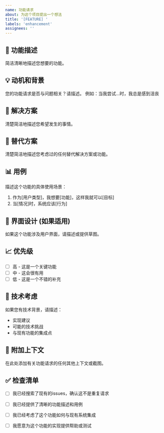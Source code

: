 ```yaml
---
name: 功能请求
about: 为这个项目提出一个想法
title: '[FEATURE] '
labels: 'enhancement'
assignees: ''
---
```


## 🚀 功能描述
简洁清晰地描述您想要的功能。

## 💡 动机和背景
您的功能请求是否与问题相关？请描述。
例如：当我尝试...时，我总是感到沮丧

## 🎯 解决方案
清楚简洁地描述您希望发生的事情。

## 🔄 替代方案
清楚简洁地描述您考虑过的任何替代解决方案或功能。

## 📊 用例
描述这个功能的具体使用场景：
1. 作为[用户类型]，我想要[功能]，这样我就可以[目标]
2. 当[情况]时，系统应该[行为]

## 🎨 界面设计 (如果适用)
如果这个功能涉及用户界面，请描述或提供草图。

## 📈 优先级
- [ ] 高 - 这是一个关键功能
- [ ] 中 - 这会很有用
- [ ] 低 - 这是一个不错的补充

## 🔧 技术考虑
如果您有技术背景，请描述：
- 实现建议
- 可能的技术挑战
- 与现有功能的集成点

## 📝 附加上下文
在此处添加有关功能请求的任何其他上下文或截图。

## ✅ 检查清单
- [ ] 我已经搜索了现有的issues，确认这不是重复请求
- [ ] 我已经提供了清晰的功能描述和用例
- [ ] 我已经考虑了这个功能如何与现有系统集成
- [ ] 我愿意为这个功能的实现提供帮助或测试

